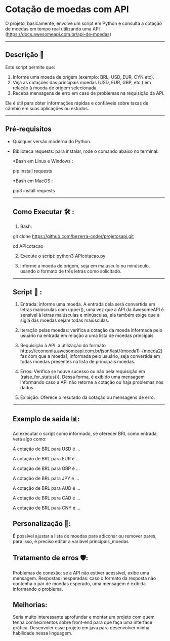 # Cotação de moedas com API
O projeto, basicamente, envolve um script em Python e consulta a cotação de moedas em tempo real utilizando uma API (https://docs.awesomeapi.com.br/api-de-moedas)

---------------
## Descrição 📝 
Este script permite que:
1. Informe uma moeda de origem (exemplo: BRL, USD, EUR, CYN etc).
2. Veja as cotações das principais moedas (USD, EUR, GBP, etc.) em relação à moeda de origem selecionada.
3. Receba mensagens de erro em caso de problemas na requisição da API.

Ele é útil para obter informações rápidas e confiáveis sobre taxas de câmbio em suas aplicações ou estudos.

---------------
## Pré-requisitos 

- Qualquer versão moderna do Python.
- Biblioteca requests: para instalar, rode o comando abaixo no terminal:
  
  *Bash em Linux e Windows :
  
  pip install requests

  *Bash em MacOS :
  
  pip3 install requests

  ---------------
  ## Como Executar 🛠 :
    
  1. Bash:
  
  git clone https://github.com/bezerra-coder/projetosapi.git
  
  cd APIcotacao

  2. Execute o script: 
  python3 APIcotacao.py


  3. Informe a moeda de origem, seja em maiúsculo ou minúsculo, usando o formato de três letras como solicitado.
     
  ---------------
  ## Script 📜 :

  1. Entrada: informe uma moeda. A entrada dela será convertida em letras maiúsculas com upper(), uma vez que a API da AwesomeAPI é sensível à letras maiúsculas e minúsculas, ela também exige que a sigla das moedas sejam todas maiúsculas.
 
  2. Iteração pelas moedas: verifica a cotação da moeda informada pelo usuário na entrada em relação a uma lista de moedas principais

  3. Requisição à API: a utilização do formato https://economia.awesomeapi.com.br/json/last/{moeda1}-{moeda2} faz com que a moeda1, informada pelo usuário, seja convertida em todas moedas presentes na lista de principais moedas.
 
  4. Erros: Verifica se houve sucesso ou não pela requisição em (raise_for_status()). Dessa forma, é exibido uma mensagem informando caso a API não retorne a cotação ou haja problemas nos dados.

  5. Exibição: Oferece o resutado da cotação ou mensagens de erro.
 
  ---------------
  ## Exemplo de saída 📊:

  Ao executar o script como informado, se oferecer BRL como entrada, verá algo como:

  A cotação de BRL para USD é ...
  
  A cotação de BRL para EUR é ...
  
  A cotação de BRL para GBP é ...
  
  A cotação de BRL para JPY é ...
  
  A cotação de BRL para AUD é ...
  
  A cotação de BRL para CAD é ...
  
  A cotação de BRL para CNY é ...

  ## Personalização 🎨:

  É possível ajustar a lista de moedas para adiconar ou remover pares, para isso, é preciso editar a variável principais_moedas

  ## Tratamento de erros 🛡️:

  Problemas de conexão: se a API não estiver acessível, exibe uma mensagem.
  Respostas inesperadas: caso o formato da resposta não contenha o par de moedas esperado, uma mensagem é exibida informando o problema.

  ## Melhorias:

  Seria muito interessante aprofundar e montar um projeto com quem tenha conhecimentos sobre front-end para que faça uma interface gráfica.
  Desenvoler esse projeto em java para desenvolver minha habilidade nessa linguagem.



